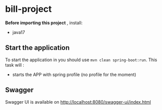 # bill-project

**Before importing this project** , install:
- java17

## Start the application
To start the application in you should use `mvn clean spring-boot:run`.
This task will :
- starts the APP with spring profile (no profile for the moment)

## Swagger
Swagger UI is available on [http://localhost:8080/swagger-ui/index.html](http://localhost:8080/swagger-ui/index.html)
